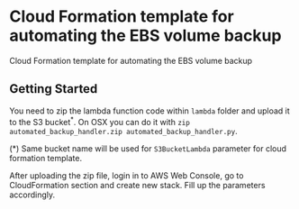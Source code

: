 # Cloud Formation template for automating the EBS volume backup

Cloud Formation template for automating the EBS volume backup

## Getting Started

You need to zip the lambda function code within `lambda` folder and upload it to the S3 bucket<sup>*</sup>. On OSX you can do it with `zip automated_backup_handler.zip automated_backup_handler.py`.

(*) Same bucket name will be used for `S3BucketLambda` parameter for cloud formation template.

After uploading the zip file, login in to AWS Web Console, go to CloudFormation section and create new stack. Fill up the parameters accordingly.
